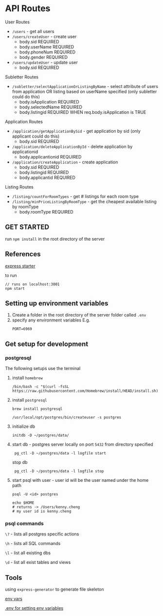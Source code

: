 # API Routes
User Routes
- `/users` - get all users
- `/users/createUser` - create user
    * body.sid REQUIRED
    * body.userName REQUIRED
    * body.phoneNum REQUIRED
    * body.gender REQUIRED
- `/users/updateUser` - update user
    * body.sid REQUIRED 

Subletter Routes
- `/subletter/selectApplicationOrListingByName` - select attribute of users from application OR listing based on userName specified (only subletter could do this)
    * body.isApplication REQUIRED 
    * body.selectedName REQUIRED  
    * body.listingid REQUIRED WHEN req.body.isApplication is TRUE

Application Routes
- `/application/getApplicationBySid` - get application by sid (only applicant could do this)
    * body.sid REQUIRED 
- `/application/deleteApplicationById` - delete application by applicationid
    * body.applicantionid REQUIRED  
- `/application/createApplication` - create application
    * body.sid REQUIRED 
    * body.listingid REQUIRED  
    * body.applicantid REQUIRED  

Listing Routes
- `/listing/countForRoomTypes` - get # listings for each room type
- `/listing/minPriceListingByRoomType` - get the cheapest available listing by roomType
    * body.roomType REQUIRED
        


## GET STARTED
run `npm install` in the root directory of the server

## References
[express starter](https://expressjs.com/en/starter/installing.html)

to run
```
// runs on localhost:3001
npm start
```

## Setting up environment variables
1. Create a folder in the root directory of the server folder called `.env`
2. specify any environment variables E.g.
    ```
    PORT=6969
    ```

## Get setup for development
### postgresql
The following setups use the terminal
1. install `homebrew`
    ```
    /bin/bash -c "$(curl -fsSL https://raw.githubusercontent.com/Homebrew/install/HEAD/install.sh)"
    ```
2. install `postgresql`
    ```
    brew install postgresql
    ```
    ```
    /usr/local/opt/postgres/bin/createuser -s postgres
    ```
3. initialize db
    ```
    initdb -D ~/postgres/data/
    ```
4. start db - postgres server locally on port `5432` from directory specified
    ```
     pg_ctl -D ~/postgres/data -l logfile start
    ```
    stop db
    ```
     pg_ctl -D ~/postgres/data -l logfile stop
    ```
5. start psql with user - user id will be the user named under the home path
    ```
    psql -U <id> postgres
    ```

    ```
    echo $HOME
    # returns -> /Users/kenny.cheng
    # my user id is kenny.cheng
    ```


### psql commands
`\?` - lists all postgres specific actions

`\h` - lists all SQL commands

`\l` - list all existing dbs

`\d` - list all exist tables and views

## Tools
using `express-generator` to generate file skeleton

[env vars](https://stackoverflow.com/questions/22312671/setting-environment-variables-for-node-to-retrieve)

[.env for setting env variables](https://github.com/motdotla/dotenv)

